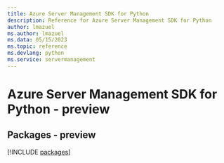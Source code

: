 ```yaml
---
title: Azure Server Management SDK for Python
description: Reference for Azure Server Management SDK for Python
author: lmazuel
ms.author: lmazuel
ms.data: 05/15/2023
ms.topic: reference
ms.devlang: python
ms.service: servermanagement
---
```

# Azure Server Management SDK for Python - preview
## Packages - preview
[!INCLUDE [packages](server-management-index.md)]